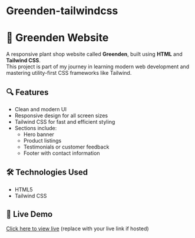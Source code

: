 # Greenden-tailwindcss
# 🌿 Greenden Website

A responsive plant shop website called **Greenden**, built using **HTML** and **Tailwind CSS**.  
This project is part of my journey in learning modern web development and mastering utility-first CSS frameworks like Tailwind.

## 🔍 Features

- Clean and modern UI
- Responsive design for all screen sizes
- Tailwind CSS for fast and efficient styling
- Sections include:
  - Hero banner
  - Product listings
  - Testimonials or customer feedback
  - Footer with contact information

## 🛠️ Technologies Used

- HTML5
- Tailwind CSS

## 🚀 Live Demo

[Click here to view live](#) (replace with your live link if hosted)

